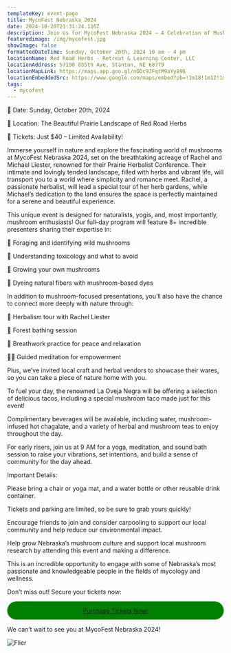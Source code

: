 ```yaml
---
templateKey: event-page
title: MycoFest Nebraska 2024
date: 2024-10-20T21:31:24.126Z
description: Join Us for MycoFest Nebraska 2024 – A Celebration of Mushrooms, Nature, and Wellness!
featuredimage: /img/mycofest.jpg
showImage: false
formattedDateTime: Sunday, October 20th, 2024 10 am - 4 pm
locationName: Red Road Herbs - Retreat & Learning Center, LLC
locationAddress: 57190 835th Ave, Stanton, NE 68779
locationMapLink: https://maps.app.goo.gl/nDDc9JFqtM9aYy896
locationEmbeddedSrc: https://www.google.com/maps/embed?pb=!1m18!1m12!1m3!1d2968.208784921225!2d-97.10403118786735!3d41.931364771116!2m3!1f0!2f0!3f0!3m2!1i1024!2i768!4f13.1!3m3!1m2!1s0x87904caf1ad78a6b%3A0x43af40a4f539be3d!2sRed%20Road%20Herbs%20-%20Retreat%20%26%20Learning%20Center%2C%20LLC!5e0!3m2!1sen!2sus!4v1724362650867!5m2!1sen!2sus
tags:
  - mycofest
---
```

🌿 Date: Sunday, October 20th, 2024

📍 Location: The Beautiful Prairie Landscape of Red Road Herbs

🎫 Tickets: Just $40 – Limited Availability!

Immerse yourself in nature and explore the fascinating world of mushrooms at MycoFest Nebraska 2024, set on the breathtaking acreage of Rachel and Michael Liester, renowned for their Prairie Herbalist Conference. Their intimate and lovingly tended landscape, filled with herbs and vibrant life, will transport you to a world where simplicity and romance meet. Rachel, a passionate herbalist, will lead a special tour of her herb gardens, while Michael’s dedication to the land ensures the space is perfectly maintained for a serene and beautiful experience.

This unique event is designed for naturalists, yogis, and, most importantly, mushroom enthusiasts! Our full-day program will feature 8+ incredible presenters sharing their expertise in:

🍄 Foraging and identifying wild mushrooms

🍄 Understanding toxicology and what to avoid

🍄 Growing your own mushrooms

🍄 Dyeing natural fibers with mushroom-based dyes

In addition to mushroom-focused presentations, you’ll also have the chance to connect more deeply with nature through:

🌸 Herbalism tour with Rachel Liester

🌲 Forest bathing session

💨 Breathwork practice for peace and relaxation

🧘‍♀️ Guided meditation for empowerment

Plus, we’ve invited local craft and herbal vendors to showcase their wares, so you can take a piece of nature home with you.

To fuel your day, the renowned La Oveja Negra will be offering a selection of delicious tacos, including a special mushroom taco made just for this event!

Complimentary beverages will be available, including water, mushroom-infused hot chagalate, and a variety of herbal and mushroom teas to enjoy throughout the day.

For early risers, join us at 9 AM for a yoga, meditation, and sound bath session to raise your vibrations, set intentions, and build a sense of community for the day ahead.

Important Details:

Please bring a chair or yoga mat, and a water bottle or other reusable drink container.

Tickets and parking are limited, so be sure to grab yours quickly!

Encourage friends to join and consider carpooling to support our local community and help reduce our environmental impact.

Help grow Nebraska’s mushroom culture and support local mushroom research by attending this event and making a difference.

This is an incredible opportunity to engage with some of Nebraska’s most passionate and knowledgeable people in the fields of mycology and wellness.

Don’t miss out! Secure your tickets now:

<div style="display:flex;background-color:green;color:white;justify-content: center;border-radius: 30px;height: 3em;align-items: center;"><a href="https://givebutter.com/nXGVOi">Purchase Tickets Now!</a></div>

We can’t wait to see you at MycoFest Nebraska 2024!

![Flier](/img/mycofest.jpg)